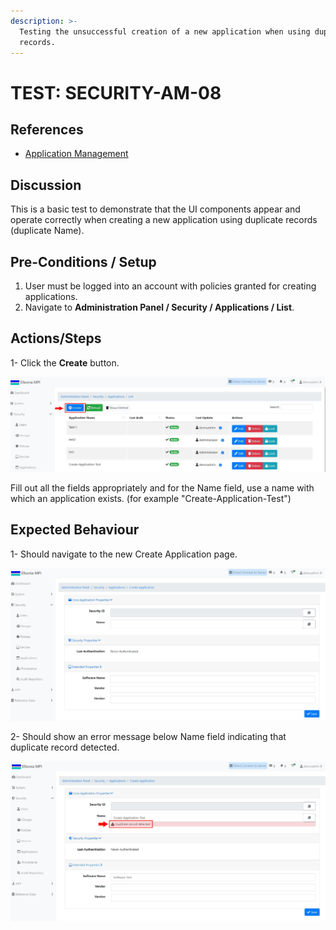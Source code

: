 ```yaml
---
description: >-
  Testing the unsuccessful creation of a new application when using duplicate
  records.
---
```


# TEST: SECURITY-AM-08

## References

* [Application Management](../../../../../../operations/system-administration/security-administration/application-management.md)

## Discussion

This is a basic test to demonstrate that the UI components appear and operate correctly when creating a new application using duplicate records (duplicate Name).



## **Pre-Conditions / Setup**

1. User must be logged into an account with policies granted for creating applications.
2. Navigate to **Administration Panel / Security / Applications / List**.

## Actions/Steps

1- Click the **Create** button.

![](<../../../../../../.gitbook/assets/1 (14).jpg>)

&#x20;Fill out all the fields appropriately and for the Name field, use a name with which an application exists. (for example "Create-Application-Test")

## Expected Behaviour

1- Should navigate to the new Create Application page.

![](<../../../../../../.gitbook/assets/2 (7).jpg>)

2- Should show an error message below Name field indicating that duplicate record detected.

![](<../../../../../../.gitbook/assets/4 (7).jpg>)

